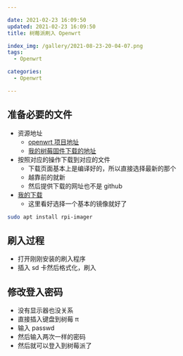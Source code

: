 ```yaml
---

date: 2021-02-23 16:09:50
updated: 2021-02-23 16:09:50
title: 树莓派刷入 Openwrt

index_img: /gallery/2021-08-23-20-04-07.png
tags:
  - Openwrt

categories:
  - Openwrt

---
```



## 准备必要的文件

- 资源地址
  - [openwrt 项目地址]("https://hub.fastgit.org//SuLingGG/OpenWrt-Rpi")
  - [我的树莓固件下载的地址]("https://github.com/SuLingGG/OpenWrt-Rpi/actions/workflows/build-rpi4-lean-openwrt.yml?query=is%3Asuccess")
- 按照对应的操作下载到对应的文件
  - 下载页面基本上是编译好的，所以直接选择最新的那个
  - 越靠前的就新
  - 然后提供下载的网址也不是 github
- [我的下载](https://wetransfer.com/downloads/c511123c8d3a7bbdb2c3a7c7cb5786a320210310231453/cf63c9/grid)
  - 这里看好选择一个基本的镜像就好了

<!-- ######## BASH Start########  -->

```bash
sudo apt install rpi-imager
```

<!-- ######## BASH End  ########  -->

## 刷入过程

- 打开刚刚安装的刷入程序
- 插入 sd 卡然后格式化，刷入

## 修改登入密码

- 没有显示器也没关系
- 直接插入键盘到树莓 π
- 输入 passwd
- 然后输入两次一样的密码
- 然后就可以登入到树莓派了

